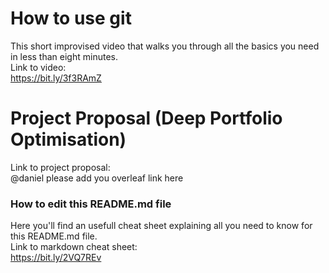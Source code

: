 # How to use git
This short improvised video that walks you through all the basics you need in less than eight minutes.  
Link to video:  
https://bit.ly/3f3RAmZ

# Project Proposal (Deep Portfolio Optimisation)
Link to project proposal:  
@daniel please add you overleaf link here

### How to edit this README.md file
Here you'll find an usefull cheat sheet explaining all you need to know for this README.md file.  
Link to markdown cheat sheet:  
https://bit.ly/2VQ7REv


